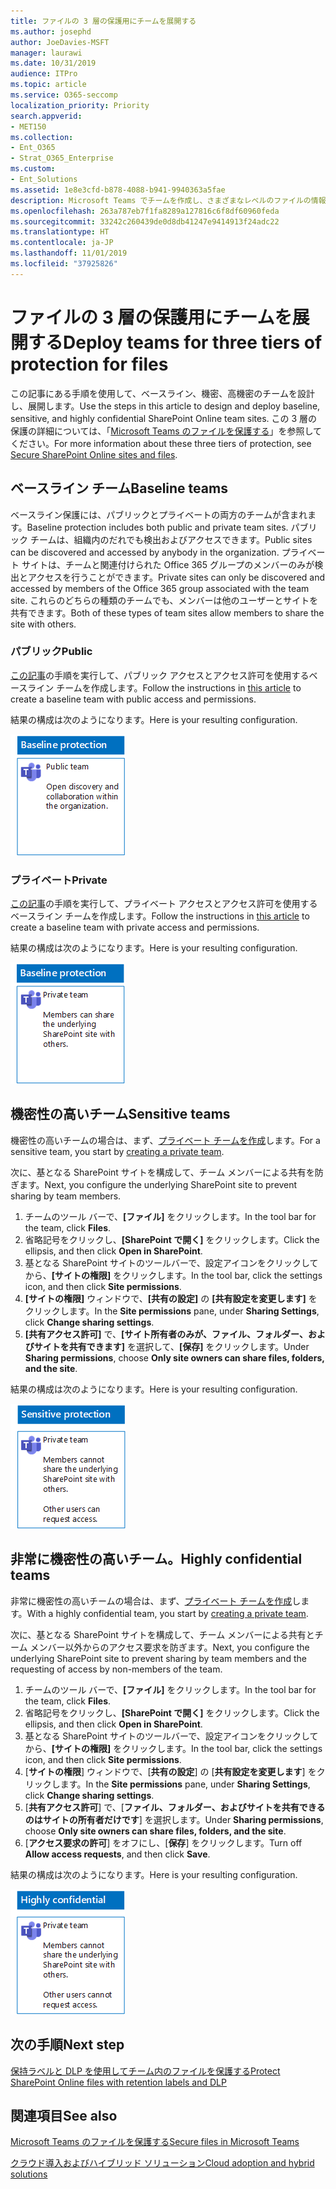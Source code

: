 ```yaml
---
title: ファイルの 3 層の保護用にチームを展開する
ms.author: josephd
author: JoeDavies-MSFT
manager: laurawi
ms.date: 10/31/2019
audience: ITPro
ms.topic: article
ms.service: O365-seccomp
localization_priority: Priority
search.appverid:
- MET150
ms.collection:
- Ent_O365
- Strat_O365_Enterprise
ms.custom:
- Ent_Solutions
ms.assetid: 1e8e3cfd-b878-4088-b941-9940363a5fae
description: Microsoft Teams でチームを作成し、さまざまなレベルのファイルの情報保護用に構成します。
ms.openlocfilehash: 263a787eb7f1fa8289a127816c6f8df60960feda
ms.sourcegitcommit: 33242c260439de0d8db41247e9414913f24adc22
ms.translationtype: HT
ms.contentlocale: ja-JP
ms.lasthandoff: 11/01/2019
ms.locfileid: "37925826"
---
```

# <a name="deploy-teams-for-three-tiers-of-protection-for-files"></a><span data-ttu-id="b8c42-103">ファイルの 3 層の保護用にチームを展開する</span><span class="sxs-lookup"><span data-stu-id="b8c42-103">Deploy teams for three tiers of protection for files</span></span>

<span data-ttu-id="b8c42-104">この記事にある手順を使用して、ベースライン、機密、高機密のチームを設計し、展開します。</span><span class="sxs-lookup"><span data-stu-id="b8c42-104">Use the steps in this article to design and deploy baseline, sensitive, and highly confidential SharePoint Online team sites.</span></span> <span data-ttu-id="b8c42-105">この 3 層の保護の詳細については、「[Microsoft Teams のファイルを保護する](secure-files-in-teams.md)」を参照してください。</span><span class="sxs-lookup"><span data-stu-id="b8c42-105">For more information about these three tiers of protection, see [Secure SharePoint Online sites and files](secure-files-in-teams.md).</span></span>
  
## <a name="baseline-teams"></a><span data-ttu-id="b8c42-106">ベースライン チーム</span><span class="sxs-lookup"><span data-stu-id="b8c42-106">Baseline teams</span></span>

<span data-ttu-id="b8c42-107">ベースライン保護には、パブリックとプライベートの両方のチームが含まれます。</span><span class="sxs-lookup"><span data-stu-id="b8c42-107">Baseline protection includes both public and private team sites.</span></span> <span data-ttu-id="b8c42-108">パブリック チームは、組織内のだれでも検出およびアクセスできます。</span><span class="sxs-lookup"><span data-stu-id="b8c42-108">Public sites can be discovered and accessed by anybody in the organization.</span></span> <span data-ttu-id="b8c42-109">プライベート サイトは、チームと関連付けられた Office 365 グループのメンバーのみが検出とアクセスを行うことができます。</span><span class="sxs-lookup"><span data-stu-id="b8c42-109">Private sites can only be discovered and accessed by members of the Office 365 group associated with the team site.</span></span> <span data-ttu-id="b8c42-110">これらのどちらの種類のチームでも、メンバーは他のユーザーとサイトを共有できます。</span><span class="sxs-lookup"><span data-stu-id="b8c42-110">Both of these types of team sites allow members to share the site with others.</span></span>
  
### <a name="public"></a><span data-ttu-id="b8c42-111">パブリック</span><span class="sxs-lookup"><span data-stu-id="b8c42-111">Public</span></span>

<span data-ttu-id="b8c42-112">[この記事](https://support.office.com/article/create-a-team-from-scratch-174adf5f-846b-4780-b765-de1a0a737e2b)の手順を実行して、パブリック アクセスとアクセス許可を使用するベースライン チームを作成します。</span><span class="sxs-lookup"><span data-stu-id="b8c42-112">Follow the instructions in [this article](https://support.office.com/article/create-a-team-from-scratch-174adf5f-846b-4780-b765-de1a0a737e2b) to create a baseline team with public access and permissions.</span></span>

<span data-ttu-id="b8c42-113">結果の構成は次のようになります。</span><span class="sxs-lookup"><span data-stu-id="b8c42-113">Here is your resulting configuration.</span></span>
  
![パブリック チームのベースライン レベルの保護。](../media/baseline-public-team.png)
  
### <a name="private"></a><span data-ttu-id="b8c42-115">プライベート</span><span class="sxs-lookup"><span data-stu-id="b8c42-115">Private</span></span>

<span data-ttu-id="b8c42-116">[この記事](https://support.office.com/article/create-a-team-from-scratch-174adf5f-846b-4780-b765-de1a0a737e2b)の手順を実行して、プライベート アクセスとアクセス許可を使用するベースライン チームを作成します。</span><span class="sxs-lookup"><span data-stu-id="b8c42-116">Follow the instructions in [this article](https://support.office.com/article/create-a-team-from-scratch-174adf5f-846b-4780-b765-de1a0a737e2b) to create a baseline team with private access and permissions.</span></span>

<span data-ttu-id="b8c42-117">結果の構成は次のようになります。</span><span class="sxs-lookup"><span data-stu-id="b8c42-117">Here is your resulting configuration.</span></span>

![プライベート チーム サイトのベースライン レベルの保護。](../media/baseline-private-team.png)
  
## <a name="sensitive-teams"></a><span data-ttu-id="b8c42-119">機密性の高いチーム</span><span class="sxs-lookup"><span data-stu-id="b8c42-119">Sensitive teams</span></span>

<span data-ttu-id="b8c42-120">機密性の高いチームの場合は、まず、[プライベート チームを作成](https://support.office.com//article/create-a-team-from-scratch-174adf5f-846b-4780-b765-de1a0a737e2b)します。</span><span class="sxs-lookup"><span data-stu-id="b8c42-120">For a sensitive team, you start by [creating a private team](https://support.office.com//article/create-a-team-from-scratch-174adf5f-846b-4780-b765-de1a0a737e2b).</span></span>

<span data-ttu-id="b8c42-121">次に、基となる SharePoint サイトを構成して、チーム メンバーによる共有を防ぎます。</span><span class="sxs-lookup"><span data-stu-id="b8c42-121">Next, you configure the underlying SharePoint site to prevent sharing by team members.</span></span>

1.  <span data-ttu-id="b8c42-122">チームのツール バーで、**[ファイル]** をクリックします。</span><span class="sxs-lookup"><span data-stu-id="b8c42-122">In the tool bar for the team, click **Files**.</span></span>
2.  <span data-ttu-id="b8c42-123">省略記号をクリックし、**[SharePoint で開く]** をクリックします。</span><span class="sxs-lookup"><span data-stu-id="b8c42-123">Click the ellipsis, and then click **Open in SharePoint**.</span></span>
3.  <span data-ttu-id="b8c42-124">基となる SharePoint サイトのツールバーで、設定アイコンをクリックしてから、**[サイトの権限]** をクリックします。</span><span class="sxs-lookup"><span data-stu-id="b8c42-124">In the tool bar, click the settings icon, and then click **Site permissions**.</span></span>
4.  <span data-ttu-id="b8c42-125">**[サイトの権限]** ウィンドウで、**[共有の設定]** の **[共有設定を変更します]** をクリックします。</span><span class="sxs-lookup"><span data-stu-id="b8c42-125">In the **Site permissions** pane, under **Sharing Settings**, click **Change sharing settings**.</span></span>
5.  <span data-ttu-id="b8c42-126">**[共有アクセス許可]** で、**[サイト所有者のみが、ファイル、フォルダー、およびサイトを共有できます]** を選択して、**[保存]** をクリックします。</span><span class="sxs-lookup"><span data-stu-id="b8c42-126">Under **Sharing permissions**, choose **Only site owners can share files, folders, and the site**.</span></span>

<span data-ttu-id="b8c42-127">結果の構成は次のようになります。</span><span class="sxs-lookup"><span data-stu-id="b8c42-127">Here is your resulting configuration.</span></span>
  
![チームの機密の保護。](../media/sensitive-team.png)
 

## <a name="highly-confidential-teams"></a><span data-ttu-id="b8c42-129">非常に機密性の高いチーム。</span><span class="sxs-lookup"><span data-stu-id="b8c42-129">Highly confidential teams</span></span>

<span data-ttu-id="b8c42-130">非常に機密性の高いチームの場合は、まず、[プライベート チームを作成](https://support.office.com//article/create-a-team-from-scratch-174adf5f-846b-4780-b765-de1a0a737e2b)します。</span><span class="sxs-lookup"><span data-stu-id="b8c42-130">With a highly confidential team, you start by [creating a private team](https://support.office.com//article/create-a-team-from-scratch-174adf5f-846b-4780-b765-de1a0a737e2b).</span></span>

<span data-ttu-id="b8c42-131">次に、基となる SharePoint サイトを構成して、チーム メンバーによる共有とチーム メンバー以外からのアクセス要求を防ぎます。</span><span class="sxs-lookup"><span data-stu-id="b8c42-131">Next, you configure the underlying SharePoint site to prevent sharing by team members and the requesting of access by non-members of the team.</span></span>

1.  <span data-ttu-id="b8c42-132">チームのツール バーで、**[ファイル]** をクリックします。</span><span class="sxs-lookup"><span data-stu-id="b8c42-132">In the tool bar for the team, click **Files**.</span></span>
2.  <span data-ttu-id="b8c42-133">省略記号をクリックし、**[SharePoint で開く]** をクリックします。</span><span class="sxs-lookup"><span data-stu-id="b8c42-133">Click the ellipsis, and then click **Open in SharePoint**.</span></span>
3.  <span data-ttu-id="b8c42-134">基となる SharePoint サイトのツールバーで、設定アイコンをクリックしてから、**[サイトの権限]** をクリックします。</span><span class="sxs-lookup"><span data-stu-id="b8c42-134">In the tool bar, click the settings icon, and then click **Site permissions**.</span></span>
4.  <span data-ttu-id="b8c42-135">[**サイトの権限**] ウィンドウで、[**共有の設定**] の [**共有設定を変更します**] をクリックします。</span><span class="sxs-lookup"><span data-stu-id="b8c42-135">In the **Site permissions** pane, under **Sharing Settings**, click **Change sharing settings**.</span></span>
5.  <span data-ttu-id="b8c42-136">[**共有アクセス許可**] で、[**ファイル、フォルダー、およびサイトを共有できるのはサイトの所有者だけです**] を選択します。</span><span class="sxs-lookup"><span data-stu-id="b8c42-136">Under **Sharing permissions**, choose **Only site owners can share files, folders, and the site**.</span></span>
6.  <span data-ttu-id="b8c42-137">[**アクセス要求の許可**] をオフにし、[**保存**] をクリックします。</span><span class="sxs-lookup"><span data-stu-id="b8c42-137">Turn off **Allow access requests**, and then click **Save**.</span></span>

<span data-ttu-id="b8c42-138">結果の構成は次のようになります。</span><span class="sxs-lookup"><span data-stu-id="b8c42-138">Here is your resulting configuration.</span></span>
  
![チームの非常に機密性の高い社外秘の保護。](../media/highly-confidential-team.png)  
  
## <a name="next-step"></a><span data-ttu-id="b8c42-140">次の手順</span><span class="sxs-lookup"><span data-stu-id="b8c42-140">Next step</span></span>

[<span data-ttu-id="b8c42-141">保持ラベルと DLP を使用してチーム内のファイルを保護する</span><span class="sxs-lookup"><span data-stu-id="b8c42-141">Protect SharePoint Online files with retention labels and DLP</span></span>](deploy-teams-retention-DLP.md)

## <a name="see-also"></a><span data-ttu-id="b8c42-142">関連項目</span><span class="sxs-lookup"><span data-stu-id="b8c42-142">See also</span></span>

[<span data-ttu-id="b8c42-143">Microsoft Teams のファイルを保護する</span><span class="sxs-lookup"><span data-stu-id="b8c42-143">Secure files in Microsoft Teams</span></span>](secure-files-in-teams.md)
  
[<span data-ttu-id="b8c42-144">クラウド導入およびハイブリッド ソリューション</span><span class="sxs-lookup"><span data-stu-id="b8c42-144">Cloud adoption and hybrid solutions</span></span>](https://docs.microsoft.com/office365/enterprise/cloud-adoption-and-hybrid-solutions)

